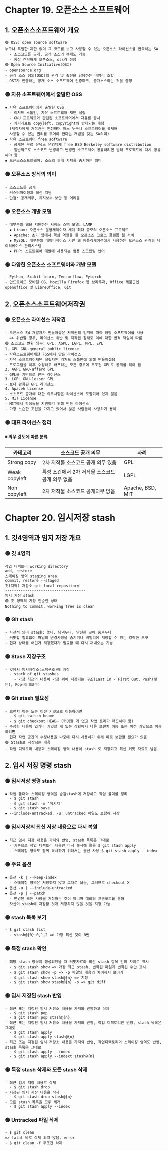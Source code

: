 # Chapter 19. 오픈소스 소프트웨어 
## 1. 오픈소스소프트웨어 개요
```
🟢 OSS: open source software
누구나 특별한 제한 없이 그 코드를 보고 사용할 수 있는 오픈소스 라이선스를 만족하는 SW
  - 소스코드를 공개, 공개 소스의 복제도 가능
  - 통상 간략하게 오픈소스, oss라 칭함
🟢 Open Source Initiative(OSI)
- opensource.org
- 공개 소스 정의(OSD)의 관리 및 촉진을 담당하는 비영리 조합
- OSI가 인증하는 공개 소스 소프트웨어 인증마크, 공개소스라는 것을 증명
```
### 🟢 자유 소프트웨어에서 출발한 OSS
```
▪️ 자유 소프트웨어에서 출발한 OSS
  - 리처드 스톨먼, 자유 소프트웨어 재단 설립
  - GNU 프로젝트와 관련된 소프트웨어에서 자유를 중시
  - 카피레프트 copyleft, copyright와 반대되는 개념
  (제작자에게 저작권은 인정하며 어느 누구나 소프트웨어를 복제해
  사용할 수 있는 권리를 주어야 한다는 개념을 갖는 SW의미)
▪️ 자유 소프트웨어 free software
  - 공개된 무료 유닉스 운영체제 free BSD Berkeley software distribution
  - 일반적으로 소스코드 변경하고 변경한 소프트웨어 공유하려면 원래 프로젝트에 다시 공유해야 함
▪️ 오픈소스소프트웨어: 소스의 형태 자체를 중시하는 의미
```
### 🟢 오픈소스 방식의 의미
```
- 소스코드를 공개
- 커스터마이징과 혁신 지원
- 단점: 공개의무, 유지보수 보안 등 어려움
```
### 🟢 오픈소스 개발 모델
```
- 대부분의 웹을 지원하는 서비스 스택 모델: LAMP
  ▪️ Linux: 오픈소스 운영체제이자 세계 최대 규모의 오픈소스 프로젝트
  ▪️ Apache: 초기 웹에서 핵심 역할을 한 오픈소스 크로스 플랫폼 웹 서버
  ▪️ MySQL: 대부분의 데이터베이스 기반 웹 애플리케이션에서 사용하는 오픈소스 관계형 데이터베이스 관리시스템
  ▪️ PHP: 소프트웨어 개발에 사용되는 범용 스크립팅 언어 
```
### 🟢 다양한 오픈소스 소프트웨어와 개발 모델
```
- Python, Scikit-learn, Tensorflow, Pytorch
- 안드로이드 모바일 OS, Mozilla Firefox 웹 브라우저, Office 제품군인 openoffice 및 LibreOffice, Git
```
## 2. 오픈소스소프트웨어저작권
### 🟢 오픈소스 라이선스 저작권
```
- 오픈소스 SW 개발자가 만들어놓은 저작권의 범위에 따라 해당 소프트웨어를 사용
  => 위반할 경우, 라이선스 위반 및 저작권 침해로 이에 대한 법적 책임이 따름
🟢 소스코드 반환 의무: GPL, AGPL, LGPL, MPL, EPL
1. GPL GNU-general public license
- 자유소프트웨어재단 FSS에서 만든 라이선스
- 자유 소프트웨어재단 설립자인 리처드 스톨만에 의해 만들어졌음
- 프로그램을 이후 수정하고 배포하는 모든 경우에 무조건 GPL로 공개를 해야 함
2. AGPL GNU-affero GPL
- GPL을 기반으로 만든 라이선스
3. LGPL GNU-lesser GPL
- 보다 완화된 GPL 라이선스
4. Apaceh License
- 소스코드 공개에 대한 의무사항은 라이센스에 포함되어 있지 않음
5. MIT License
- MIT에서 학생들을 지원하기 위해 만든 라이선스
- 가장 느슨한 조건을 가지고 있어서 많은 사람들이 사용하기 용이
```
### 🟢 대표 라이선스 정리
#### ◾ 의무 강도에 따른 분류
|카테고리|소스코드 공개 의무|사례|
|---|---|---|
|Strong copy|2차 저작물 소스코드 공개 의무 있음|GPL|
|Weak copyleft|특정 조건에서 2차 저작물 소스코드 공개 의무 없음|LGPL|
|Non copyleft|2차 저작물 소스코드 공개의무 없음|Apache, BSD, MIT|

# Chapter 20. 임시저장 stash
## 1. 깃4영역과 임지 저장 개요
### 🟢 깃 4영역
```
작업 디렉토리 working directory
add, restore
스테이징 영역 staging area
commit, restore --staged
깃(지역) 저장소 git local repository
------------------------------------
임시 저장 stash
🟢 깃 영역의 가장 단순한 상태
Nothing to commit, working tree is clean
```
### 🟢 Git stash
```
- 사전적 의미 stash: 놓다, 남겨두다, 안전한 곳에 숨겨두다
- 커밋할 필요없이 파일의 변경사항을 숨기거나 비밀리에 저장할 수 있는 강력한 도구
- 현재 상태를 어딘가 저장했다가 필요할 때 다시 꺼내오는 기능
```
### 🟢 Stash 저장구조
```
- 깃에서 임시저장소(스택구조)에 저장
  - stack of git stashes
    - 가장 최근의 내용이 가장 위에 저장되는 구조(Last In - First Out, Push(넣는), Pop(꺼내오는)
```
### 🟢 Git stash 필요성
```
- 브랜치 이동 또는 이전 커밋으로 이동하려면
  - $ git switch bname
  - $ git checkout HEAD~ (커밋할 게 없고 작업 트리가 깨끗해야 함)
- 수정한 내용이 있거나 커밋할 게 있는 상황에서 다른 브랜치 이동 또는 이전 커밋으로 이동하려면
  현재 작업 공간의 수정내용을 나중에 다시 사용하기 위해 따로 보관할 필요가 있음
🟢 Stash로 저장되는 내용
- 작업 디렉토리 내용과 스테이징 영역 내용이 stash 로 저장되고 최신 커밋 자료로 남음
```
## 2. 임시 저장 명령 stash
### 🟢 임시저장 명령 stash
```
▪️ 작업 폴더와 스테이징 영역을 숨김stash에 저장하고 작업 폴더를 정리
  - $ git stash
  - $ git stash -m '메시지'
  - $ git stash save
▪️ --include-untracked, -u: untracked 파일도 포함해 저장
```
### 🟢 임시저장의 최신 저장 내용으로 다시 복원
```
▪️ 최근 임시 저장 내용을 가져와 반영, stash 목록은 그대로
  - 기본으로 작업 디렉토리 내용만 다시 복사해 활용 $ git stash apply
  - 스테이징 영역도 함께 복사하기 위해서는 옵션 사용 $ git stash apply --index
```
### 🟢 주요 옵션
```
▪️ 옵션 -k | --keep-index
  - 스테이징 영역은 저장하지 않고 그대로 놔둠, 그러므로 checkout X
▪️ 옵션 -u | --include-untracked
▪️ 옵션 -p | --patch
  - 변경된 모든 사항을 저장하는 것이 아니며 대화형 프롬포트를 통해
  자신이 stash에 저장할 것과 저장하지 않을 것을 지정 가능
```
### 🟢 stash 목록 보기
```
- $ git stash list
  - stash@{0} 0,1,2 => 가장 최신 것이 0번
```
### 🟢 특정 stash 확인
```
- 해당 stash 항목이 생성되었을 때 커밋자료와 최신 stash 항목 간의 차이로 표시
  - $ git stash show => 가장 최근 stash, 변화된 파일과 변화된 수만 표시
  - $ git stash show -p => -p 파일의 내용의 차이까지 보이기
  - $ git stash show stash@{n} => 지정
  - $ git stash show stash@{n} -p => git diff
```
### 🟢 임시 저장된 stash 반영
```
- 최근 또는 지정된 임시 저장소 내용을 가져와 반영하고 삭제
  - $ git stash pop
  - $ git stash pop stash@{n}
- 최근 또는 지정된 임시 저장소 내용을 가져와 반영, 작업 디렉토리만 반영, stash 목록은 그대로
  - $ git stash apply
  - $ git stash apply stash@{n}
- 최근 또는 지정된 임시 저장소 내용을 가져와 반영, 작업디렉토리와 스테이징 영역도 반영, stash 목록은 그대로
  - $ git stash apply --index
  - $ git stash apply --indext stash@{n}
```
### 🟢 특정 stash 삭제와 모든 stash 삭제
```
- 최근 임시 저장 내용르 삭제
  - $ git stash drop
- 지정된 임시 저장 내용을 삭제
  - $ git stash drop stash@{n}
- 모든 stash 목록을 모두 제거
  - $ git stash apply --index
```
### 🟢 Untracked 파일 삭제
```
- $ git clean
=> fatal 바로 삭제 되지 않음, error
- $ git clean -f 무조건 삭제
```


